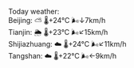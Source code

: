 Today weather:  
Beijing: ⛅️  🌡️+24°C 🌬️↓7km/h  
Tianjin: 🌦   🌡️+23°C 🌬️↙15km/h  
Shijiazhuang: ☁️   🌡️+24°C 🌬️↙11km/h  
Tangshan: ☁️   🌡️+22°C 🌬️←9km/h  
